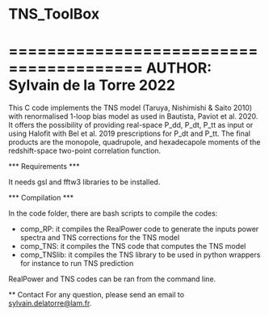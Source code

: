 # TNS_ToolBox

 ========================================
 AUTHOR: Sylvain de la Torre         2022        
 ========================================

This C code implements the TNS model (Taruya, Nishimishi & Saito 2010) with
renormalised 1-loop bias model as used in Bautista, Paviot et al. 2020. It
offers the possibility of providing real-space P_dd, P_dt, P_tt as input or
using Halofit with Bel et al. 2019 prescriptions for P_dt and P_tt. The final
products are the monopole, quadrupole, and hexadecapole moments of the
redshift-space two-point correlation function.

*** Requirements ***

It needs gsl and fftw3 libraries to be installed.

*** Compilation *** 

In the code folder, there are bash scripts to compile the codes:
   - comp_RP: it compiles the RealPower code to generate the inputs power spectra and TNS corrections for the TNS model
   - comp_TNS: it compiles the TNS code that computes the TNS model
   - comp_TNSlib: it compiles the TNS library to be used in python wrappers for instance to run TNS prediction
	                     	       
RealPower and TNS codes can be ran from the command line.

** Contact
For any question, please send an email to sylvain.delatorre@lam.fr.